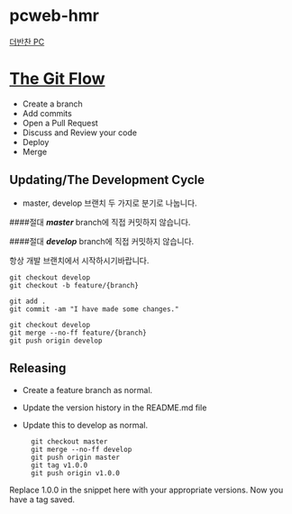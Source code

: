 pcweb-hmr
===================================
[더반찬 PC](www.thebanchan.co.kr)


[The Git Flow](http://cms.esolution.com/?p=1343)
==================

* Create a branch
* Add commits
* Open a Pull Request
* Discuss and Review your code
* Deploy
* Merge


Updating/The Development Cycle
------------

* master, develop 브랜치 두 가지로 분기로 나눕니다.

####절대 ***master*** branch에 직접 커밋하지 않습니다.

####절대 ***develop*** branch에 직접 커밋하지 않습니다.

항상 개발 브랜치에서 시작하시기바랍니다.
	
	git checkout develop
	git checkout -b feature/{branch}

	git add .
	git commit -am "I have made some changes."

	git checkout develop
	git merge --no-ff feature/{branch}
	git push origin develop


Releasing
------------

- Create a feature branch as normal.
- Update the version history in the README.md file
- Update this to develop as normal.

		git checkout master
		git merge --no-ff develop
		git push origin master
		git tag v1.0.0
		git push origin v1.0.0

Replace 1.0.0 in the snippet here with your appropriate versions. Now you have a tag saved.
